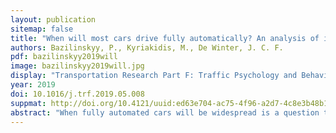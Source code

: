 ```yaml
---
layout: publication
sitemap: false
title: "When will most cars drive fully automatically? An analysis of international surveys"
authors: Bazilinskyy, P., Kyriakidis, M., De Winter, J. C. F.
pdf: bazilinskyy2019will
image: bazilinskyy2019will.jpg
display: "Transportation Research Part F: Traffic Psychology and Behaviour, 64, 184-195"
year: 2019
doi: 10.1016/j.trf.2019.05.008
suppmat: http://doi.org/10.4121/uuid:ed63e704-ac75-4f96-a2d7-4c8e3b48b168
abstract: "When fully automated cars will be widespread is a question that has attracted considerable attention from futurists, car manufacturers, and academics. This paper aims to poll the public’s expectations regarding the deployment of fully automated cars. In 15 crowdsourcing surveys conducted between June 2014 and January 2019, we obtained answers from 18,970 people in 128 countries regarding when they think that most cars will be able to drive fully automatically in their country of residence. The median reported year was 2030. The later the survey date, the smaller the percentage of respondents who reported that most cars would be able to drive fully automatically by 2020, with 15–22% of the respondents providing this estimate in the surveys conducted between 2014 and 2016 versus 3–5% in the 2018 surveys. Respondents who completed multiple surveys were more likely to revise their estimate upward (39.4%) than downward (35.3%). Correlational analyses showed that people from more affluent countries and people who have heard of the Google Driverless Car (Waymo) or the Tesla Autopilot reported a significantly earlier year. Finally, we made a comparison between the crowdsourced respondents and respondents from a technical university who answered the same question; the median year reported by the latter group was 2040. We conclude that over the course of 4.5 years the public has moderated its expectations regarding the penetration of fully automated cars but remains optimistic compared to what experts currently believe."
---
```

